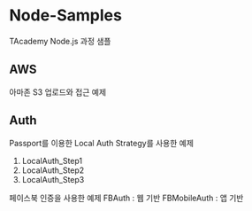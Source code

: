 # Node-Samples
TAcademy Node.js 과정 샘플

## AWS
아마존 S3 업로드와 접근 예제

## Auth
Passport를 이용한 Local Auth Strategy를 사용한 예제
1. LocalAuth_Step1
2. LocalAuth_Step2
3. LocalAuth_Step3

페이스북 인증을 사용한 예제
FBAuth : 웹 기반
FBMobileAuth : 앱 기반

